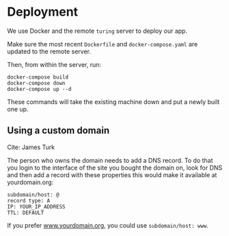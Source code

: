 # Deployment

We use Docker and the remote `turing` server to deploy our app.

Make sure the most recent `Dockerfile` and `docker-compose.yaml` are updated to the remote server.

Then, from within the server, run:

```
docker-compose build
docker-compose down
docker-compose up --d
```

These commands will take the existing machine down and put a newly built one up.

## Using a custom domain

Cite: James Turk

The person who owns the domain needs to add a DNS record. To do that you login to the interface of the site you bought the domain on, look for DNS and then add a record with these properties this would make it available at yourdomain.org:

```
subdomain/host: @
record type: A
IP: YOUR_IP_ADDRESS
TTL: DEFAULT
```

If you prefer www.yourdomain.org, you could use `subdomain/host: www`.
